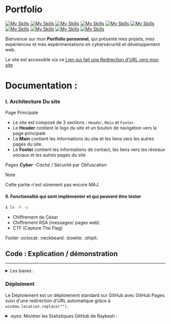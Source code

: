 # Portfolio


[![My Skills](https://skillicons.dev/icons?i=github)](https://github.com/RaykeshR/Portfolio)
[![My Skills](https://skillicons.dev/icons?i=git)](https://git-scm.com/)
[![My Skills](https://skillicons.dev/icons?i=bash)](https://fr.wikibooks.org/wiki/Programmation_Bash/Scripts)
[![My Skills](https://skillicons.dev/icons?i=md)](https://docs.github.com/fr/get-started/writing-on-github/getting-started-with-writing-and-formatting-on-github/basic-writing-and-formatting-syntax)
[![My Skills](https://skillicons.dev/icons?i=vscode)](https://code.visualstudio.com/)
[![My Skills](https://skillicons.dev/icons?i=powershell)](https://learn.microsoft.com/fr-fr/powershell/scripting/overview?view=powershell-7.4)
[![My Skills](https://skillicons.dev/icons?i=windows)](https://www.microsoft.com/fr-fr/windows?r=1)
[![My Skills](https://skillicons.dev/icons?i=html)](https://skillicons.dev)
[![My Skills](https://skillicons.dev/icons?i=css)](https://skillicons.dev)
[![My Skills](https://skillicons.dev/icons?i=js)](https://skillicons.dev)


Bienvenue sur mon <strong>Portfolio personnel</strong>, qui présente mes projets, mes expériences et mes expérimentations en cybersécurité et développement web.

Le site est accessible via ce [Lien qui fait une Redirection d'URL vers mon site](https://raykeshr.github.io/Portfolio/Le_Site_De_Raykesh)

Documentation : 
==========

### I. Architecture Du site

Page Principale 
- Le site est composé de 3 sections : `Header`, `Main` et `Footer`.
- Le **Header** contient le logo du site et un bouton de navigation vers la page principale
- Le **Main** contient les informations du site et les liens vers les autres pages du site.
- Le **Footer** contient les informations de contact, les liens vers les réseaux sociaux et les autres pages du site

Pages **Cyber** 
*-Caché /* Sécurité par Obfuscation



> [!NOTE]
> Cette partie n'est sûrement pas encore MAJ.

#### II. Fonctionalité qui sont implémenter et qui peuvent être tester


```sh
$ ls -R -a
```

- Chiffrement de César
- Chiffrement RSA (messages/ pages web)
- CTF (Capture The Flag)

Footer :octocat: :neckbeard: :bowtie: :shipit:

## Code : Explication / démonstration 
-----------------------------

<details>
<summary>Les bases : </summary>

### HTML [![My Skills](https://skillicons.dev/icons?i=html)](https://skillicons.dev)

le html est basic avec des classes ( pas de css intégré ).
Le code à aussi des raccourcis
```html
<!-- ul>(a>li)*3 -->
<ul>...
<!-- div.item*5 -->
...<div class="item">
<!-- .Colonne*3>h3+p*3 -->
...<div class="Colonne">
```

### CSS [![My Skills](https://skillicons.dev/icons?i=css)](https://skillicons.dev)

Le CSS est dans un fichier à part et dispose d'une partie réactive. Le `z-index` permet de corriger le bug de l'élément nav qui passe en dessous de l'image.
```CSS
@import '../style.css';  
/* Style css de base ↑ */
/* Style css override/surcharger ↓ */

body{
    background-color: none;
} 

```

### JS [![My Skills](https://skillicons.dev/icons?i=js)](https://skillicons.dev)

Le JS est à l'heure actuelle dans une balise script

```JS
var path = window.location.pathname;  // Le chemin actuel de la page
var page = path.split("/").pop();   // Le nom de la page actuelle
document.title  = " |" + page + "| Raykesh: Bienvenue dans mon protfolio.";//Le titre de la page
console.log(" Le titre de la page est : " + document.title);// Affiche le titre dans la console
console.log( page );   // Affiche le nom de la page actuelle dans la console

```
</details>

### Déploiment

Le Déploiement est un déploiement standard sur GitHub avec GitHub Pages suivi d'une redirection d'URL automatique grâce à `window.location.replace("")`.

<details>
<summary>:eyes: Montrer les Statistiques GitHub de Raykesh : </summary>

![Raykesh GitHub stats 1](https://github-readme-stats.vercel.app/api?username=Raykesh-Soneka\&show_icons=true\&bg_color=00000000\&locale=fr)
![Raykesh GitHub stats 2](https://github-readme-stats.vercel.app/api?username=RaykeshR\&show_icons=true\&bg_color=00000000\&locale=fr)

</details>
